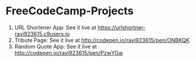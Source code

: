# FreeCodeCamp-Projects

1. URL Shortener App: See it live at https://urlshortner-ravi923615.c9users.io
2. Tribute Page: See it live at http://codepen.io/ravi923615/pen/ONBKQK
3. Random Quote App: See it live at http://codepen.io/ravi923615/pen/PzwYGw
